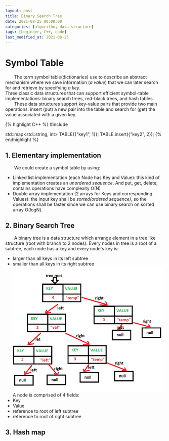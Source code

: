 ```yaml
---
layout: post
title: Binary Search Tree
date: 2021-08-25 00:00:00
categories: [algorithm, data structure]
tags: [beginner, C++, code]
last_modified_at: 2021-08-25
---
```


# Symbol Table
  The term symbol table(dictionaries) use to describe an abstract mechanism where we save information
 (*a value*) that we can later search for and retrieve by specifying *a key*.  
Three classic data structures that can support efficient symbol-table implementations:
binary search trees, red-black trees, and hash tables.  
  These data structures support key-value pairs that provide two main operations: insert (put) a 
new pair into the table and search for (get) the value associated with a given key.

{% highlight C++ %}
#include <map>

std::map<std::string, int> TABLE{{"key1", 1}};
TABLE.insert({"key2", 2});
{% endhighlight %}

## 1. Elementary implementation
  We could create a symbol table by using:
* Linked list implementation (each Node has Key and Value): this kind of implementation creates an *unordered sequence*. And put, get, delete, contains operations have complexity O(N)
* Double array implementation (2 arrays for Keys and corresponding Values): the input key shall be *sorted(ordered sequence)*, so the operations shall be faster since we can use binary search on sorted array O(logN).

## 2. Binary Search Tree
  A binary tree is a data structure which arrange element in a tree like structure (root with branch to 2 nodes).
Every nodes in tree is a root of a subtree, each node has a key and every node's key is:
* larger than all keys in its left subtree
* smaller than all keys in its right subtree
![bst](/assets/img/blogs/2021_09_04/bst.png)
A node is comprised of 4 fields:
* Key
* Value
* reference to root of left subtree
* reference to root of right subtree

## 3. Hash map
